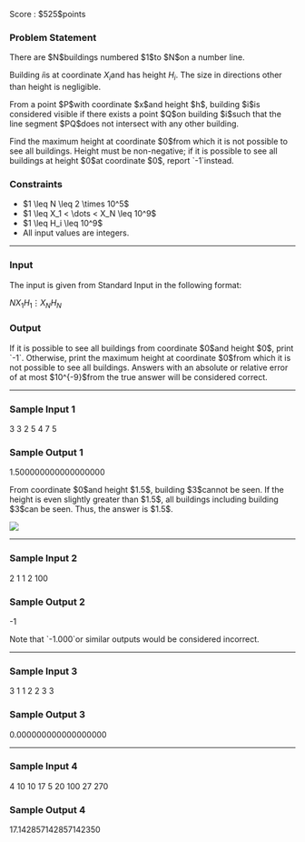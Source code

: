 
<div>

<span>

<span>

<p>
Score : $525$points
</p>

<div>

<section>

### **Problem Statement**

<p>
There are $N$buildings numbered $1$to $N$on a number line.

Building $i$is at coordinate $X_i$and has height $H_i$. The size in directions other than height is negligible.
</p>

<p>
From a point $P$with coordinate $x$and height $h$, building $i$is considered visible if there exists a point $Q$on building $i$such that the line segment $PQ$does not intersect with any other building.
</p>

<p>
Find the maximum height at coordinate $0$from which it is not possible to see all buildings. Height must be non-negative; if it is possible to see all buildings at height $0$at coordinate $0$, report `-1`instead.
</p>

</section>

</div>

<div>

<section>

### **Constraints**

<ul>

<li>
$1 \leq N \leq 2 \times 10^5$
</li>

<li>
$1 \leq X_1 < \dots < X_N \leq 10^9$
</li>

<li>
$1 \leq H_i \leq 10^9$
</li>

<li>
All input values are integers.
</li>

</ul>

</section>

</div>

---

<div>

<div>

<section>

### **Input**

<p>
The input is given from Standard Input in the following format:
</p>

<div>

$N$$X_1$$H_1$$\vdots$$X_N$$H_N$
</div>

</section>

</div>

<div>

<section>

### **Output**

<p>
If it is possible to see all buildings from coordinate $0$and height $0$, print `-1`. Otherwise, print the maximum height at coordinate $0$from which it is not possible to see all buildings. Answers with an absolute or relative error of at most $10^{-9}$from the true answer will be considered correct.
</p>

</section>

</div>

</div>

---

<div>

<section>

### **Sample Input 1**

<div>

3
3 2
5 4
7 5

</div>

</section>

</div>

<div>

<section>

### **Sample Output 1**

<div>

1.500000000000000000

</div>

<p>
From coordinate $0$and height $1.5$, building $3$cannot be seen. If the height is even slightly greater than $1.5$, all buildings including building $3$can be seen. Thus, the answer is $1.5$.
</p>

<p>

<img src="https://img.atcoder.jp/abc385/b4893ffdfb77528d90f134bd819b775d.png">

</img>

</p>

</section>

</div>

---

<div>

<section>

### **Sample Input 2**

<div>

2
1 1
2 100

</div>

</section>

</div>

<div>

<section>

### **Sample Output 2**

<div>

-1

</div>

<p>
Note that `-1.000`or similar outputs would be considered incorrect.
</p>

</section>

</div>

---

<div>

<section>

### **Sample Input 3**

<div>

3
1 1
2 2
3 3

</div>

</section>

</div>

<div>

<section>

### **Sample Output 3**

<div>

0.000000000000000000

</div>

</section>

</div>

---

<div>

<section>

### **Sample Input 4**

<div>

4
10 10
17 5
20 100
27 270

</div>

</section>

</div>

<div>

<section>

### **Sample Output 4**

<div>

17.142857142857142350

</div>

</section>

</div>

</span>

</span>

</div>
